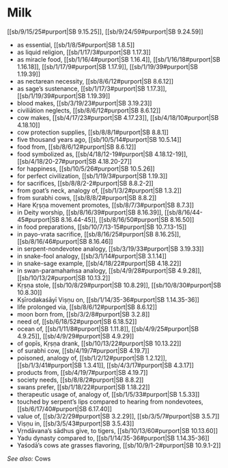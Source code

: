 # Milk

[[sb/9/15/25#purport|SB 9.15.25]], [[sb/9/24/59#purport|SB 9.24.59]]

* as essential, [[sb/1/8/5#purport|SB 1.8.5]]
* as liquid religion, [[sb/1/17/3#purport|SB 1.17.3]]
* as miracle food, [[sb/1/16/4#purport|SB 1.16.4]], [[sb/1/16/18#purport|SB 1.16.18]], [[sb/1/17/9#purport|SB 1.17.9]], [[sb/1/19/39#purport|SB 1.19.39]]
* as nectarean necessity, [[sb/8/6/12#purport|SB 8.6.12]]
* as sage’s sustenance, [[sb/1/17/3#purport|SB 1.17.3]], [[sb/1/19/39#purport|SB 1.19.39]]
* blood makes, [[sb/3/19/23#purport|SB 3.19.23]]
* civiliātion neglects, [[sb/8/6/12#purport|SB 8.6.12]]
* cow makes, [[sb/4/17/23#purport|SB 4.17.23]], [[sb/4/18/10#purport|SB 4.18.10]]
* cow protection supplies, [[sb/8/8/1#purport|SB 8.8.1]]
* five thousand years ago, [[sb/10/5/14#purport|SB 10.5.14]]
* food from, [[sb/8/6/12#purport|SB 8.6.12]]
* food symbolized as, [[sb/4/18/12-19#purport|SB 4.18.12-19]], [[sb/4/18/20-27#purport|SB 4.18.20-27]]
* for happiness, [[sb/10/5/26#purport|SB 10.5.26]]
* for perfect civilization, [[sb/1/19/3#purport|SB 1.19.3]]
* for sacrifices, [[sb/8/8/2-2#purport|SB 8.8.2-2]]
* from goat’s neck, analogy of, [[sb/1/3/2#purport|SB 1.3.2]]
* from surabhi cows, [[sb/8/8/2#purport|SB 8.8.2]]
* Hare Kṛṣṇa movement promotes, [[sb/8/7/3#purport|SB 8.7.3]]
* in Deity worship, [[sb/8/16/39#purport|SB 8.16.39]], [[sb/8/16/44-45#purport|SB 8.16.44-45]], [[sb/8/16/50#purport|SB 8.16.50]]
* in food preparations, [[sb/10/7/13-15#purport|SB 10.7.13-15]]
* in payo-vrata sacrifice, [[sb/8/16/25#purport|SB 8.16.25]], [[sb/8/16/46#purport|SB 8.16.46]]
* in serpent-nondevotee analogy, [[sb/3/19/33#purport|SB 3.19.33]]
* in snake-fool analogy, [[sb/3/1/14#purport|SB 3.1.14]]
* in snake-sage example, [[sb/4/18/22#purport|SB 4.18.22]]
* in swan-paramahaṁsa analogy, [[sb/4/9/28#purport|SB 4.9.28]], [[sb/10/13/2#purport|SB 10.13.2]]
* Kṛṣṇa stole, [[sb/10/8/29#purport|SB 10.8.29]], [[sb/10/8/30#purport|SB 10.8.30]]
* Kṣīrodakaśāyī Viṣṇu on, [[sb/1/14/35-36#purport|SB 1.14.35-36]]
* life prolonged via, [[sb/8/6/12#purport|SB 8.6.12]]
* moon born from, [[sb/3/2/8#purport|SB 3.2.8]]
* need of, [[sb/6/18/52#purport|SB 6.18.52]]
* ocean of, [[sb/1/11/8#purport|SB 1.11.8]], [[sb/4/9/25#purport|SB 4.9.25]], [[sb/4/9/29#purport|SB 4.9.29]]
* of gopīs, Kṛṣṇa drank, [[sb/10/13/22#purport|SB 10.13.22]]
* of surabhi cow, [[sb/4/19/7#purport|SB 4.19.7]]
* poisoned, analogy of, [[sb/1/2/12#purport|SB 1.2.12]], [[sb/1/3/41#purport|SB 1.3.41]], [[sb/4/3/17#purport|SB 4.3.17]]
* products from, [[sb/4/19/7#purport|SB 4.19.7]]
* society needs, [[sb/8/8/2#purport|SB 8.8.2]]
* swans prefer, [[sb/1/18/22#purport|SB 1.18.22]]
* therapeutic usage of, analogy of, [[sb/1/5/33#purport|SB 1.5.33]]
* touched by serpent’s lips compared to hearing from nondevotees, [[sb/6/17/40#purport|SB 6.17.40]]
* value of, [[sb/3/2/29#purport|SB 3.2.29]], [[sb/3/5/7#purport|SB 3.5.7]]
* Viṣṇu in, [[sb/3/5/43#purport|SB 3.5.43]]
* Vṛndāvana’s sādhus give, to tigers, [[sb/10/13/60#purport|SB 10.13.60]]
* Yadu dynasty compared to, [[sb/1/14/35-36#purport|SB 1.14.35-36]]
* Yaśodā’s cows ate grasses flavoring, [[sb/10/9/1-2#purport|SB 10.9.1-2]]

*See also:* Cows
